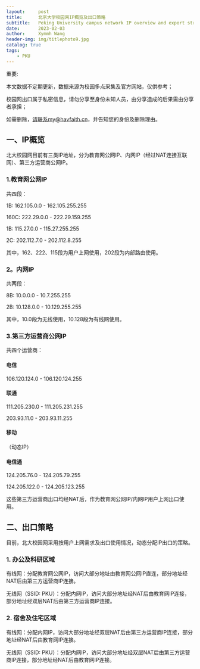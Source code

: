 ```yaml
---
layout:     post
title:      北京大学校园网IP概览及出口策略
subtitle:   Peking University campus network IP overview and export strategy
date:       2023-02-03
author:     Xymmh Wang
header-img: img/titlephoto9.jpg
catalog: true
tags:
    - PKU
---
```


重要:   

本文数据不定期更新，数据来源为校园多点采集及官方网站，仅供参考；  

校园网出口属于私密信息，请勿分享至身份未知人员，由分享造成的后果需由分享者承担；  

如需删除，请联系my@havfaith.cn，并告知您的身份及删除理由。  

## 一、IP概览
北大校园网目前有三类IP地址，分为教育网公网IP、内网IP（经过NAT连接互联网）、第三方运营商公网IP。  

### 1.教育网公网IP
共四段：  

1B: 162.105.0.0 - 162.105.255.255  

160C: 222.29.0.0 - 222.29.159.255  

1B: 115.27.0.0 - 115.27.255.255  

2C: 202.112.7.0 - 202.112.8.255  


其中，162、222、115段为用户上网使用，202段为内部路由使用。  


### 2。内网IP
共两段：  

8B: 10.0.0.0 - 10.7.255.255  

2B: 10.128.0.0 - 10.129.255.255  

其中，10.0段为无线使用，10.128段为有线网使用。  

### 3.第三方运营商公网IP
共四个运营商：  

#### 电信
106.120.124.0 - 106.120.124.255  

#### 联通 
111.205.230.0 - 111.205.231.255  

203.93.11.0 - 203.93.11.255  

#### 移动
（动态IP）  

#### 电信通
124.205.76.0 - 124.205.79.255  

124.205.122.0 - 124.205.123.255  


这些第三方运营商出口均经NAT后，作为教育网公网IP/内网IP用户上网出口使用。  

## 二、出口策略
目前，北大校园网采用按用户上网需求及出口使用情况，动态分配IP出口的策略。  

### 1. 办公及科研区域
有线网：分配教育网公网IP，访问大部分地址由教育网公网IP直连，部分地址经NAT后由第三方运营商IP连接。  

无线网（SSID: PKU）：分配内网IP，访问大部分地址经NAT后由教育网IP连接，部分地址经双层NAT后由第三方运营商IP连接。  

### 2. 宿舍及住宅区域
有线网：分配内网IP，访问大部分地址经双层NAT后由第三方运营商IP连接，部分地址经NAT后由教育网IP连接。  

无线网（SSID: PKU）：分配内网IP，访问大部分地址经双层NAT后由第三方运营商IP连接，部分地址经NAT后由教育网IP连接。  
